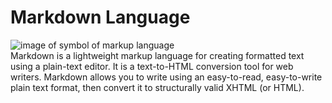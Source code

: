 # Markdown Language
![image of symbol of markup language](https://github.com/Exp-Communicate-Using-Markdown-Cohort-1/series-communicate-using-markdown-soumya813/assets/136176051/fefc0a84-06a8-4e46-a7a0-9e1701c70284)
<br>
Markdown is a lightweight markup language for creating formatted text using a plain-text editor. It is a text-to-HTML conversion tool for web writers. 
Markdown allows you to write using an easy-to-read, easy-to-write plain text format, then convert it to structurally valid XHTML (or HTML).

